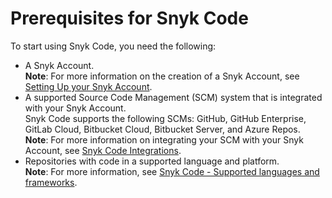 # Prerequisites for Snyk Code

To start using Snyk Code, you need the following:

* A Snyk Account.\
  **Note**: For more information on the creation of a Snyk Account, see [Setting Up your Snyk Account](https://docs.snyk.io/tutorials/getting-started/snyk-integrations/snyk-account).
* A supported Source Code Management (SCM) system that is integrated with your Snyk Account.\
  Snyk Code supports the following SCMs: GitHub, GitHub Enterprise, GitLab Cloud, Bitbucket Cloud, Bitbucket Server, and Azure Repos.\
  **Note**: For more information on integrating your SCM with your Snyk Account, see [Snyk Code Integrations](https://docs.snyk.io/products/snyk-code/key-features/integrations).
* Repositories with code in a supported language and platform.\
  **Note**: For more information, see [Snyk Code - Supported languages and frameworks](../snyk-code-language-and-framework-support.md).
